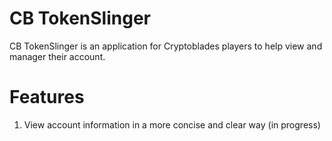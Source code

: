 # CB TokenSlinger
CB TokenSlinger is an application for Cryptoblades players to help view and manager their account.

# Features
1) View account information in a more concise and clear way (in progress)